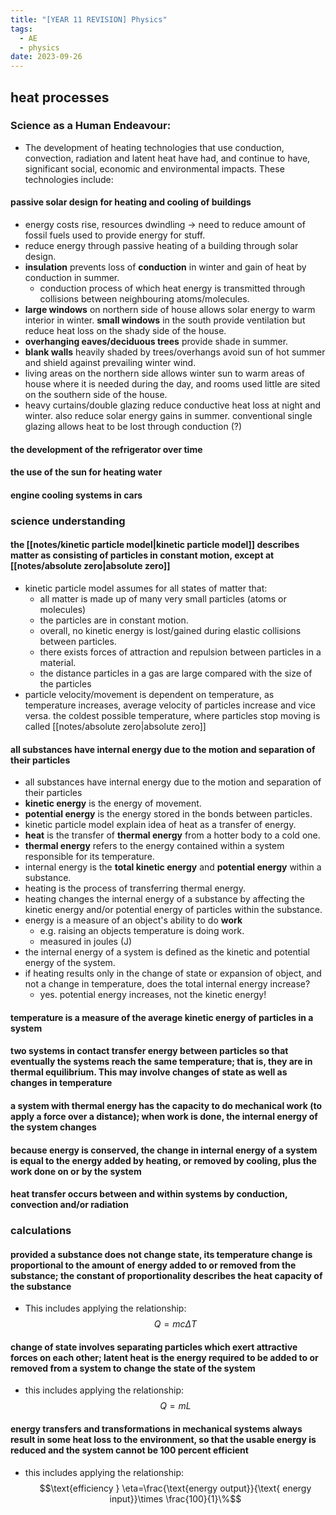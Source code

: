 ```yaml
---
title: "[YEAR 11 REVISION] Physics"
tags:
  - AE
  - physics
date: 2023-09-26
---
```

## heat processes
### Science as a Human Endeavour:
- The development of heating technologies that use conduction, convection, radiation and latent heat have had, and continue to have, significant social, economic and environmental impacts. These technologies include:
#### passive solar design for heating and cooling of buildings
- energy costs rise, resources dwindling -> need to reduce amount of fossil fuels used to provide energy for stuff.
- reduce energy through passive heating of a building through solar design.
- **insulation** prevents loss of **conduction** in winter and gain of heat by conduction in summer.
	- conduction process of which heat energy is transmitted through collisions between neighbouring atoms/molecules.
- **large windows** on northern side of house allows solar energy to warm interior in winter. **small windows** in the south provide ventilation but reduce heat loss on the shady side of the house.
- **overhanging eaves/deciduous trees** provide shade in summer.
- **blank walls** heavily shaded by trees/overhangs avoid sun of hot summer and shield against prevailing winter wind.
- living areas on the northern side allows winter sun to warm areas of house where it is needed during the day, and rooms used little are sited on the southern side of the house.
- heavy curtains/double glazing reduce conductive heat loss at night and winter. also reduce solar energy gains in summer. conventional single glazing allows heat to be lost through conduction (?)
#### the development of the refrigerator over time
#### the use of the sun for heating water
#### engine cooling systems in cars
### science understanding
#### the [[notes/kinetic particle model|kinetic particle model]] describes matter as consisting of particles in constant motion, except at [[notes/absolute zero|absolute zero]]
- kinetic particle model assumes for all states of matter that:
	- all matter is made up of many very small particles (atoms or molecules)
	- the particles are in constant motion.
	- overall, no kinetic energy is lost/gained during elastic collisions between particles.
	- there exists forces of attraction and repulsion between particles in a material.
	- the distance particles in a gas are large compared with the size of the particles
- particle velocity/movement is dependent on temperature, as temperature increases, average velocity of particles increase and vice versa. the coldest possible temperature, where particles stop moving is called [[notes/absolute zero|absolute zero]]
#### all substances have internal energy due to the motion and separation of their particles
- all substances have internal energy due to the motion and separation of their particles
- **kinetic energy** is the energy of movement.
- **potential energy** is the energy stored in the bonds between particles.
- kinetic particle model explain idea of heat as a transfer of energy.
- **heat** is the transfer of **thermal energy** from a hotter body to a cold one.
- **thermal energy** refers to the energy contained within a system responsible for its temperature.
- internal energy is the **total kinetic energy** and **potential energy** within a substance.
- heating is the process of transferring thermal energy.
- heating changes the internal energy of a substance by affecting the kinetic energy and/or potential energy of particles within the substance.
- energy is a measure of an object's ability to do **work**
	- e.g. raising an objects temperature is doing work.
	- measured in joules (J)
- the internal energy of a system is defined as the kinetic and potential energy of the system.
- if heating results only in the change of state or expansion of object, and not a change in temperature, does the total internal energy increase?
	- yes. potential energy increases, not the kinetic energy!
#### temperature is a measure of the average kinetic energy of particles in a system
#### two systems in contact transfer energy between particles so that eventually the systems reach the same temperature; that is, they are in thermal equilibrium. This may involve changes of state as well as changes in temperature
#### a system with thermal energy has the capacity to do mechanical work (to apply a force over a distance); when work is done, the internal energy of the system changes
#### because energy is conserved, the change in internal energy of a system is equal to the energy added by heating, or removed by cooling, plus the work done on or by the system
#### heat transfer occurs between and within systems by conduction, convection and/or radiation
### calculations
#### provided a substance does not change state, its temperature change is proportional to the amount of energy added to or removed from the substance; the constant of proportionality describes the heat capacity of the substance
- This includes applying the relationship: $$Q=mc\Delta T$$
#### change of state involves separating particles which exert attractive forces on each other; latent heat is the energy required to be added to or removed from a system to change the state of the system
- this includes applying the relationship: $$Q=mL$$
#### energy transfers and transformations in mechanical systems always result in some heat loss to the environment, so that the usable energy is reduced and the system cannot be 100 percent efficient
- this includes applying the relationship: $$\text{efficiency } \eta=\frac{\text{energy output}}{\text{ energy input}}\times \frac{100}{1}\%$$